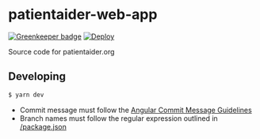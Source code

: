 # patientaider-web-app

[![Greenkeeper badge](https://badges.greenkeeper.io/patient-safety-movement-foundation/patientaider-web-app.svg)](https://greenkeeper.io/)
[![Deploy](https://github.com/patient-safety-movement-foundation/patientaider-web-app/actions/workflows/main.yml/badge.svg)](https://github.com/patient-safety-movement-foundation/patientaider-web-app/actions/workflows/main.yml)

Source code for patientaider.org

## Developing

```sh
$ yarn dev
```

- Commit message must follow the [Angular Commit Message Guidelines](https://github.com/angular/angular/blob/master/CONTRIBUTING.md#-commit-message-guidelines)
- Branch names must follow the regular expression outlined in [/package.json](/package.json)
